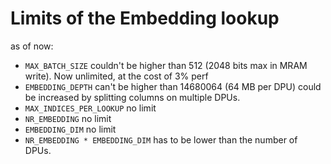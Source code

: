 # Limits of the Embedding lookup

as of now:

- `MAX_BATCH_SIZE` couldn't be higher than 512 (2048 bits max in MRAM write). Now unlimited, at the cost of 3% perf
- `EMBEDDING_DEPTH` can't be higher than 14680064 (64 MB per DPU) could be increased by splitting columns on multiple DPUs.
- `MAX_INDICES_PER_LOOKUP` no limit
- `NR_EMBEDDING` no limit
- `EMBEDDING_DIM` no limit
- `NR_EMBEDDING * EMBEDDING_DIM` has to be lower than the number of DPUs.
